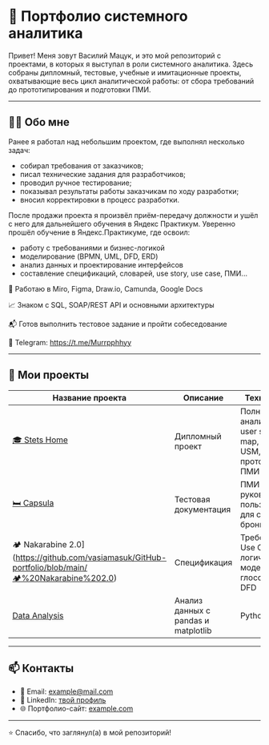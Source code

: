 # 📁 Портфолио системного аналитика

Привет! Меня зовут Василий Мацук, и это мой репозиторий с проектами, в которых я выступал в роли системного аналитика. Здесь собраны дипломный, тестовые, учебные и имитационные проекты, охватывающие весь цикл аналитической работы: от сбора требований до прототипирования и подготовки ПМИ.

---

## 👨‍💻 Обо мне

Ранее я работал над небольшим проектом, где выполнял несколько задач:

* собирал требования от заказчиков;
* писал технические задания для разработчиков;
* проводил ручное тестирование;
* показывал результаты работы заказчикам по ходу разработки;
* вносил корректировки в процесс разработки.

После продажи проекта я произвёл приём-передачу должности и ушёл с него для дальнейшего обучения в Яндекс Практикум. Уверенно прошёл обучение в Яндекс.Практикуме, где освоил:

* работу с требованиями и бизнес-логикой
* моделирование (BPMN, UML, DFD, ERD)
* анализ данных и проектирование интерфейсов
* составление спецификаций, словарей, use story, use case, ПМИ...

 🔧 Работаю в Miro, Figma, Draw.io, Camunda, Google Docs
 
 📈 Знаком с SQL, SOAP/REST API и основными архитектуры
 
 📬 Готов выполнить тестовое задание и пройти собеседование
 
 📱 Telegram: https://t.me/Murrpphhyy



---

## 📂 Мои проекты

| Название проекта | Описание | Технологии |
|------------------|----------|------------|
| [🎓 Stets Home](https://github.com/vasiamasuk/GitHub-portfolio/blob/main/🎓%20Stets%20Home) | Дипломный проект | Полный цикл аналитики: user story map, DFD, ER, USM, прототипы, ПМИ |
| [🛏️ Capsula](https://github.com/vasiamasuk/GitHub-portfolio/blob/main/🛏%EF%B8%8F%20Capsula) | Тестовая документация | ПМИ и руководство пользователя для сайта бронирования |
| 🏕 Nakarabine 2.0](https://github.com/vasiamasuk/GitHub-portfolio/blob/main/🏕%20Nakarabine%202.0) | Спецификация | Требования, Use Case, логическая модель, глоссарий, DFD |
| [Data Analysis](https://github.com/username/data-analysis) | Анализ данных с pandas и matplotlib | Python |

---

## 📫 Контакты

- 📧 Email: example@mail.com
- 💼 LinkedIn: [твой профиль](https://linkedin.com/in/твояссылка)
- 🌐 Портфолио-сайт: [example.com](https://example.com)

---

⭐️ Спасибо, что заглянул(а) в мой репозиторий!


